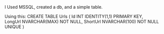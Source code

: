 I Used MSSQL,
created a db, and a simple table.

Using this:
CREATE TABLE Urls (
    Id INT IDENTITY(1,1) PRIMARY KEY,
    LongUrl NVARCHAR(MAX) NOT NULL,
    ShortUrl NVARCHAR(100) NOT NULL UNIQUE
)
